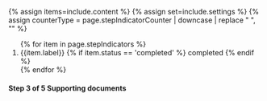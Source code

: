 {% assign items=include.content %}
{% assign set=include.settings %}
{% assign counterType = page.stepIndicatorCounter | downcase | replace " ", "" %}

<div class="usa-step-indicator 
{% if page.stepIndicatorCenter %}
usa-step-indicator--center
{% endif %}
{% if counterType == 'small' %}
usa-step-indicator--counters-sm
{% elsif counterType == 'default' %}
usa-step-indicator--counters
{% endif %}" aria-label="progress">
  <ol class="usa-step-indicator__segments">
  {% for item in page.stepIndicators %}
    <li
      class="usa-step-indicator__segment
      {% if item.status == 'completed' %}
      usa-step-indicator__segment--complete
      {% elsif item.status == 'current' %}
      usa-step-indicator__segment--current
      {% else %}
      usa-step-indicator__segment--incomplete
      {% endif %}">
      <span class="usa-step-indicator__segment-label">
        {{item.label}}
        {% if item.status == 'completed' %} 
            <span class="usa-sr-only">completed</span>
        {% endif %}
      </span>
    </li>
    {% endfor %}
  </ol>
  <div class="usa-step-indicator__header">
    <h4 class="usa-step-indicator__heading">
      <span class="usa-step-indicator__heading-counter"
        ><span class="usa-sr-only">Step</span>
        <span class="usa-step-indicator__current-step">3</span>
        <span class="usa-step-indicator__total-steps">of 5</span> </span
      ><span class="usa-step-indicator__heading-text"
        >Supporting documents</span
      >
    </h4>
  </div>
</div>